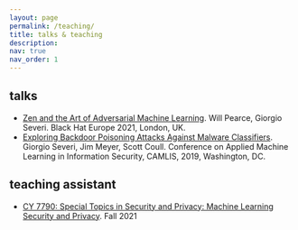 ```yaml
---
layout: page
permalink: /teaching/
title: talks & teaching
description: 
nav: true
nav_order: 1
---
```


## talks

- [Zen and the Art of Adversarial Machine Learning](https://www.blackhat.com/eu-21/briefings/schedule/index.html#zen-and-the-art-of-adversarial-machine-learning-24746). Will Pearce, Giorgio Severi. Black Hat Europe 2021, London, UK.
- [Exploring Backdoor Poisoning Attacks Against Malware Classifiers](https://www.camlis.org/2019/talks/severi). Giorgio Severi, Jim Meyer, Scott Coull. Conference on Applied Machine Learning in Information Security, CAMLIS, 2019, Washington, DC. 



## teaching assistant

-  [CY 7790: Special Topics in Security and Privacy: Machine Learning Security and Privacy](https://www.khoury.northeastern.edu/home/alina/classes/Fall2021/). Fall 2021